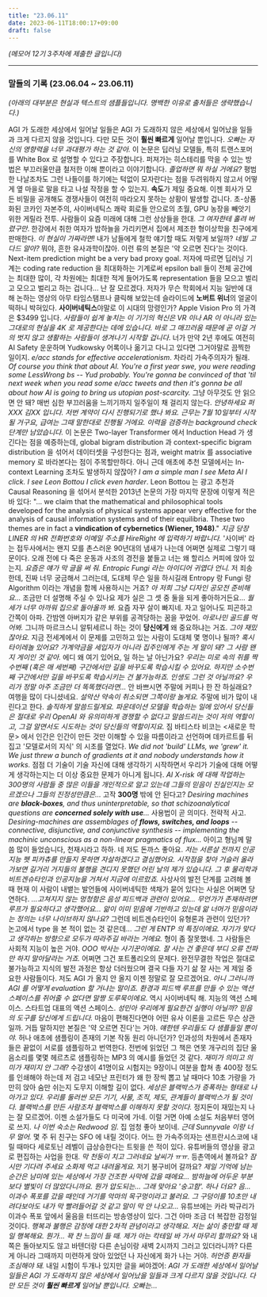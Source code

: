 ```yaml
---
title: "23.06.11"
date: 2023-06-11T18:00:17+09:00
draft: false
---
```


*(메모어 12기 3주차에 제출한 글입니다)*

---

### 말들의 기록 (23.06.04 ~ 23.06.11)

*(아래의 대부분은 현실과 텍스트의 샘플들입니다. 명백한 이유로 출처들은 생략했습니다.)*

AGI 가 도래한 세상에서 일어날 일들은 AGI 가 도래하지 않은 세상에서 일어났을 일들과 크게 다르지 않을 것입니다. 다만 모든 것이 **훨씬 빠르게** 일어날 뿐입니다. *오빠는 자신의 영향력을 너무 과대평가 하는 것 같아.* 이 논문은 딥러닝 모델들, 특히 트랜스포머를 White Box 로 설명할 수 있다고 주장합니다. 퍼져가는 히스테리를 막을 수 있는 방법은 부끄러울만큼 철저한 이해 뿐이라고 이야기합니다. *졸업하면 뭐 하실 거에요?* 평범한 나날조차도 그런 나들이를 하기에는 턱없이 모자란다는 점을 두려워하지 않고서 어떻게 옆 마을로 말을 타고 나설 작정을 할 수 있는지. **속도**가 제일 중요해. 이젠 회사가 모든 비밀을 공개해도 경쟁사들이 여전히 따라오지 못하는 상황이 발생할 겁니다. 초-상품화된 코카인 자본주의, 사이버네틱스 쾌락 회로들 안으로의 초월, GPU 농장을 빼앗기 위한 게릴라 전투. 사람들이 요즘 미래에 대해 그런 상상들을 한대. *그 여자한테 홀려 버렸구만*. 한강에서 취한 여자가 밤하늘을 가리키면서 집에서 제조한 형이상학을 친구에게 판매한다. *이 현실이 가짜라면!* 내가 남들에게 철학 얘기할 때도 저렇게 보일까? *네빌 고다드 알아?* 뭐야, 흔한 유사과학이잖아. 이런 류의 본질은 '약 오르면 진다'는 것이다. Next-item prediction might be a very bad proxy goal. 저자에 따르면 딥러닝 기계는 coding rate reduction 을 최대화하는 기계로써 epsilon ball 들이 전체 공간에는 최대한 많이, 각 차원에는 최대한 적게 들어가도록 representation 들을 모으고 벌리고 모으고 벌리고 하는 겁니다... 난 잘 모르겠다. 저자가 무슨 학회에서 지능 일반에 대해 논하는 영상의 아무 타임스탬프나 클릭해 보았는데 슬라이드에 **노버트 위너**의 얼굴이 떡하니 박혀있다. **사이버네틱스**야말로 이 시대의 망령인가? Apple Vision Pro 의 가격은 $3499 입니다. *사람들이 쉽게 놓치는 이 기기의 혁신은 VR 이나 AR 이 아니라 있는 그대로의 현실을 4K 로 제공한다는 데에 있습니다. 바로 그 매끄러움 때문에 곧 이걸 거의 벗지 않고 생활하는 사람들이 생겨나기 시작할 겁니다*. 너가 만약 2년 후에도 여전히 AI Safety 운운하며 Yudkowsky 어록이나 옮기고 다니고 있다면 그거야말로 끔찍한 일이지. *e/acc stands for effective accelerationism*. 차라리 가속주의자가 될래. *Of course you think that about AI. You're a first year swe, you were reading some LessWrong bs -- Yud probably. You're gonna be convinced of that 'til next week when you read some e/acc tweets and then it's gonna be all about how AI is going to bring us utopian post-scarcity.* 그냥 아무것도 안 읽으면 안 돼? 매번 심한 부끄러움을 느끼기까지 일주일이 채 걸리지 않는다. *안녕하세요 퍼XXX 김XX 입니다. 저번 계약이 다시 진행되기로 했나 봐요. 근무는 7월 10일부터 시작될 거구요, 급여는 그때 말한대로 진행될 거에요. 이력을 검증하는 background check 단계만 남았습니다.* 이 논문은 Two-layer Transformer 에서 Induction Head 가 생긴다는 점을 예증하는데, global bigram distribution 과 context-specific bigram distribution 을 섞어서 데이터셋을 구성한다는 점과, weight matrix 를 associative memory 로 바라본다는 점이 주목할만하다. 아니 근데 애초에 추천 모델에서는 In-context Learning 조차도 발생하지 않잖아? *I am a simple man I see Meta AI I click. I see Leon Bottou I click even harder*. Leon Bottou 는 광고 추천과 Causal Reasoning 을 섞어서 분석한 2013년 논문의 가장 마지막 문장에 이렇게 적은 바 있다: "... we claim that the mathematical and philosophical tools developed for the analysis of physical systems appear very effective for the analysis of causal information systems and of their equilibria. These two themes are in fact a **vindication of cybernetics (Wiener, 1948)**." *지금 당장 LINER 의 HR 전화번호와 이메일 주소를 HireRight 에 입력하기 바랍니다.* '사이버' 라는 접두사에서는 왠지 모를 촌스러운 90년대의 냄새가 나는데 어쩌면 실제로 그렇기 때문이다. 오래 전에 다 죽은 운동과 사조의 경전을 붙들고 너는 왜 할리스 커피에 앉아 있는지. *요즘은 얘가 막 글을 써 줘. Entropic Fungi 라는 아이디어 귀엽다 언니.* 저 죄송한데, 진짜 너무 궁금해서 그러는데, 도대체 무슨 일을 하시길래 Entropy 랑 Fungi 랑 Algorithm 이라는 개념을 함께 사용하시는 거죠? *아 저희 그냥 디자인 공모전 준비해요...* 조금만 더 설명해 주실 수 있나요 제가 실은 그 셋 중 둘을 되게 좋아하거든요... *월세가 너무 아까워 집으로 돌아올까 봐.* 요즘 자꾸 살이 빠지네. 자고 일어나도 피곤하고 간쪽이 아파. 간밤엔 아버지가 같은 부위를 공격당하는 꿈을 꾸었어. *아로나민 골드를 먹어봐.* 그니까 마르크스니 알튀세르니 하는 것이 **당신에게** 왜 중요하냐는 거죠. *그야 재밌잖아요.* 지금 전세계에서 이 문제를 고민하고 있는 사람이 도대체 몇 명이나 될까? *혹시 타이레놀 있어요?* *가계약금을 세입자가 아니라 집주인에게 주는 게 말이 돼?* *그 사람 왠지 게이인 것 같아.* 에디 왜 여기 있어요, 일 하는 날 아닌가요? *우리는 미로 속의 쥐를 짝수번째 (혹은 매 세번째) 구간에서만 길을 바꾸도록 학습시킬 수 있어요. 하지만 소수번째 구간에서만 길을 바꾸도록 학습시키는 건 불가능하죠. 인생도 그런 것 아닐까요? 우리가 정말 아주 조금만 더 똑똑했더라면...* 안 바쁘시면 주말에 커피나 한 잔 하실래요? 여행을 많이 다니셨네요. *설악산 약속이 취소되면 그쪽이랑 놀게요.* 주말에 비가 많이 내린다고 한다. *솔직하게 말씀드릴게요. 파운데이션 모델을 학습하는 일에 있어서 당신들은 절대로 우리 OpenAI 와 유의미하게 경쟁할 수 없다고 말씀드리는 것이 저의 역할이고, 그걸 알면서도 시도하는 것이 당신들의 역할이지요.* 짐 바티스타 비코는 <새로운 학문> 에서 인간은 인간이 만든 것만 이해할 수 있을 따름이라고 선언하며 데카르트를 뒤집고 '모델로서의 지식' 의 시초를 열었다. *We did not 'build' LLMs, we 'grew' it. We just threw a bunch of gradients at it and nobody understands how it works.* 점점 더 기술이 기술 자신에 대해 생각하기 시작하면서 우리가 기술에 대해 어떻게 생각하는지는 더 이상 중요한 문제가 아니게 됩니다. *AI X-risk 에 대해 작업하는 300명의 사람들 중 많은 이들을 개인적으로 알고 있는데 그들의 믿음이 진실인지는 모르겠으나 그들의 진정성만큼은...* 고작 **300명** 밖에 안 된다고? *Desiring machines are **black-boxes**, and thus uninterpretable, so that schizoanalytical questions are **concerned solely with use**...* 사용법이 곧 의미다. 전략적 사고. *Desiring-machines are assemblages of **flows, switches, and loops** -- connective, disjunctive, and conjunctive synthesis -- implementing the machinic unconscious as a non-linear pragmatics of flux...* 아이고 형님께 말씀 많이 들었습니다, 천재시라고 하하. 네 저도 돈까스 좋아요. *저는 서른살 전까지 인공지능 펫 피카츄를 만들지 못하면 자살하겠다고 결심했어요. 시작점을 찾아 거슬러 올라가보면 길거리 거지들의 불행을 견디지 못했던 어린 날의 제가 있습니다. 그 후 물리학과 비트겐슈타인과 인공지능을 거쳐서 지금에 이르렀죠.* 사상사의 발전 단계를 고려해 볼 때 현재 이 사람이 내뱉는 발언들에 사이버네틱한 색채가 묻어 있다는 사실은 어쩌면 당연하다. *...고쳐지지 않는 멍청함은 음성 피드백과 관련이 있어요... 무언가가 존재하려면 루프가 필요하다고 생각했어요... 앎이 이미 믿음에 기반하고 있는데 앎 너머가 믿음이라는 정의는 너무 나이브하지 않나요?* 그런데 비트겐슈타인이 유형론과 관련이 있던가? 논고에서 type 을 본 적이 없는 것 같은데... *그런 게 ENTP 의 특징이에요. 자기가 맞다고 생각하는 방향으로 모두가 따라주길 바라는 거에요.* 형이 좀 잘못했네. 그 사람들은 사회적 지능이 높은 거야. *OOO 박사는 사기꾼이에요. 잘 사는 건 좋은데 부디 오류 전파만 하지 말아달라는 거죠.* 어쩌면 그건 포트폴리오의 문제다. 완전무결한 작업은 절대로 불가능하고 지식의 발전 과정은 항상 더러웠으며 결국 다들 자기 삶 잘 사는 게 제일 중요한 사람들이다. 저도 AGI 가 올지 안 올지 이젠 정말로 잘 모르겠어요. *아니 그러니까 AGI 를 어떻게 evaluation 할 거냐는 말이죠. 환경과 피드백 루프를 만들 수 있는 액션 스페이스를 쥐어줄 수 없다면 말짱 도루묵이에요*. 역시 사이버네틱 해. 지능의 액션 스페이스. 스타트업 대표의 액션 스페이스. *성민아 우리에게 필요한건 실행이 아닐까? 믿음의 도구를 당신에게 드립니다.* 마음이 편해진다면야 어떤 유사 이론을 고르든 무슨 상관일까. 거듭 말하지만 본질은 '약 오르면 진다'는 거야. *얘한텐 우리들도 다 샘플들일 뿐이야.* 허나 애초에 샘플링이 존재의 기본 작동 원리 아니던가? 인과성의 차원에서 존재자들은 끝없이 서로를 샘플링하고 번역한다. 전번에 읽었던 그 책은 연못 개구리의 집단 울음소리를 몇몇 헤르츠로 샘플링하는 MP3 의 예시를 들었던 것 같다. *재미가 의미고 의미가 재미지 안 그래?* 수강생이 41명이요 시험지는 9장이니 여분을 합쳐 총 400장 정도를 인쇄해야 하는데 저 검고 네모난 프린터가 왜 한 장씩 뽑고 날 때마다 10초 가량을 가만히 앉아 숨만 쉬는지 도무지 이해할 길이 없다. *세상은 블랙박스가 증폭하는 형태로 나아가고 있다. 우리를 둘러싼 모든 기기, 사물, 조직, 제도, 관계들이 블랙박스가 될 것이다. 블랙박스를 만든 사람조차 블랙박스를 이해하지 못할 것이다.* 정지돈이 재밌는지 나는 잘 모르겠어. 이젠 소설가들도 다 미국에 가네. 이럴 거면 아예 소설도 처음부터 영어로 쓰지. *나 이번 숙소는 Redwood 임*. 집 엄청 좋아 보이네. *근데 Sunnyvale 이랑 너무 멀어.* 몇 주 뒤 친구는 SFO 에 내릴 것이다. 어느 한 가속주의자는 샌프란시스코에 내릴 때마다 세로토닌 레벨이 급상승한다는 트윗을 쓴 적이 있다. 유튜버들의 영상을 광고로 편집하는 사업을 한대. *막 천둥이 치고 그러네요 날씨가 ㅠㅠ*. 등촌역에서 볼까요? *잠시만 기다려 주세요 소화제 먹고 내려올게요.* 저기 봉구비어 갈까요? *제일 기억에 남는 순간은 남미에 있는 세상에서 가장 건조한 사막에 갔을 때에요... 밤하늘에 어두운 부분보다 별빛이 더 많았다니까요. 뭔가 압도되는... 그래 맞아요 '숭고함'. 하나 더요? 음... 이과수 폭포를 갔을 때인데 거기를 악마의 목구멍이라고 불러요. 그 구덩이를 10초만 내려다보아도 내가 막 빨려들어갈 것 같고 말이 막 안 나오고...* 유튜브에는 카라 박규리가 이과수 폭포 앞에서 울음을 터뜨리는 방송영상이 있다. 그건 아마 조금 더 복잡한 감정일 것이다. *행복과 불행은 감정에 대한 2차적 관념이라고 생각해요. 저는 삶이 충만할 때 제일 행복해요. 뭔가... 꽉 찬 느낌이 들 때. 제가 아는 칵테일 바 가서 마무리 할까요?* 와 내쪽은 돌아보지도 않고 바텐더랑 다른 손님이랑 새벽 2시까지 그러고 있더라니까? 다른 게 아니라 그때까지 미련하게 앉아 있었던 나 자신에게 화가 나는 거야. *허언증 환자들 조심해야 돼.* 내일 시험이 두개나 있지만 글을 써야겠어: *AGI 가 도래한 세상에서 일어날 일들은 AGI 가 도래하지 않은 세상에서 일어났을 일들과 크게 다르지 않을 것입니다. 다만 모든 것이 **훨씬 빠르게** 일어날 뿐입니다. 오빠는...*





